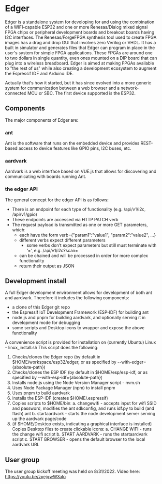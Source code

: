 # Edger
Edger is a standalone system for developing for and using the combination of a WIFI-capable ESP32 and one or more Renesas/Dialog mixed signal FPGA chips or peripheral development boards and breakout boards having I2C interfaces. The Renesas/ForgeFPGA synthesis tool used to create FPGA images has a drag and drop GUI that involves zero Verilog or VHDL. It has a built in simulator and generates files that Edger can program in place in the user's system for simple FPGA applications. These FPGAs are around one to two dollars in single quantity, even ones mounted on a DIP board that can plug into a wireless breadboard. Edger is aimed at making FPGAs available to "the rest of us" while also creating a development ecosystem to augment the Espressif IDF and Arduino IDE.

Actually that's how it started, but it has since evolved into a more generic system for communication between a web browser and a network-connected MCU or SBC.
The first device supported is the ESP32.

## Components
The major components of Edger are:

### ant
Ant is the software that runs on the embedded device and provides REST-based access to device features like GPIO pins, I2C buses, etc.

### aardvark
Aardvark is a web interface based on VUE.js that allows for discovering and communicating with boards running Ant.  

### the edger API
The general concept for the edger API is as follows:
* There is an endpoint for each type of functionality (e.g. /api/v1/i2c, /api/v1/gpio)
* These endpoints are accessed via HTTP PATCH verb
* The request payload is transmitted as one or more GET parameters, which:
  * each have the form verb={"param1":"value1", "param2":"value2", ...}
  * different verbs expect different parameters
    * some verbs don't expect parameters but still must terminate with '=', e.g. /api/v1/i2c?scan=
  * can be chained and will be processed in order for more complex functionality
  * return their output as JSON

## Development install
A full Edger development environment allows for development of both ant and aardvark.  Therefore it includes the following components:
* a clone of this Edger git repo
* the Espressif IoT Development Framework (ESP-IDF) for building ant
* node.js and pnpm for building aardvark, and optionally serving it in development mode for debugging
* some scripts and Desktop icons to wrapper and expose the above functionality

A convenience script is provided for installation on (currently Ubuntu) Linux - linux_install.sh
This script does the following:
1. Checks/clones the Edger repo (by default in $HOME/workspace/esp32/edger, or as specified by --with-edger={absolute-path})
2. Checks/clones the ESP IDF (by default in $HOME/esp/esp-idf, or as specified by --with-esp-idf={absolute-path})
3. Installs node.js using the Node Version Manager script - nvm.sh
4. Uses Node Package Manager (npm) to install pnpm
5. Uses pnpm to build aardvark
6. Installs the ESP-IDF (creates $HOME/.espressif)
7. Copies scripts to $HOME/bin:
  a. changewifi - accepts input for wifi SSID and password, modifies the ant sdkconfig, and runs idf.py to build (and flash) ant
  b. startaardvark - starts the node development server serving up the aardvark page/code
8. (if $HOME/Desktop exists, indicating a graphical interface is installed) Copies Desktop files to create clickable icons:
  a. CHANGE WIFI - runs the change wifi script
  b. START AARDVARK - runs the startaardvark script
  c. START BROWSER - opens the default browser to the local aardvark URL

## User group
The user group kickoff meeting was held on 8/31/2022. Video here: https://youtu.be/zqejgwW3aIo
